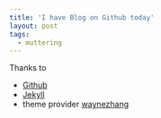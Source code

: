 ```yaml
---
title: 'I have Blog on Github today'
layout: post
tags:
  - muttering
---
```


Thanks to 

* [Github](http://github.com)
* [Jekyll](http://jekyllrb.com) 
* theme provider [waynezhang](https://github.com/waynezhang)